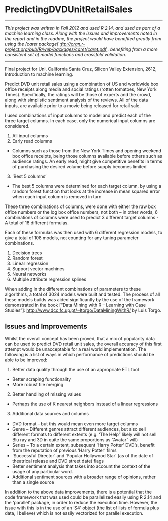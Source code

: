 # PredictingDVDUnitRetailSales

---

_This project was written in Fall 2012 and used R 2.14, and used as part of a machine learning class. Along with the issues and improvements noted in the report and in the readme, the project would have benefited greatly from using the [caret package[ :ftp://cran.r-project.org/pub/R/web/packages/caret/caret.pdf , benefiting from a more consistent set of model functions and crossfold validation._

---

Final project for Uni. California Santa Cruz, Silicon Valley Extension, 2612, Introduction to machine learning.

Predict DVD unit retail sales using a combination of US and worldwide box office receipts along media and social ratings (rotten tomatoes, New York Times). Specifically, the ratings will be those of experts and the crowd, along with simplistic sentiment analysis of the reviews. All of the data inputs, are available prior to a movie being released for retail sale.

I used combinations of input columns to model and predict each of the three target columns. In each case, only the numerical input columns are considered.

1. All input columns
2. Early read columns
 * Columns such as those from the New York Times and opening weekend box office receipts, being those columns available before others such as audience ratings. An early read, might give competitive benefits in terms of purchasing the desired volume before supply becomes limited
3. ‘Best 5 columns’
 * The best 5 columns were determined for each target column, by using a random forest function that looks at the increase in mean squared error when each input column is removed in turn

These three combinations of columns, were done with either the raw box office numbers or the log box office numbers, not both – in other words, 6 combinations of columns were used to predict 3 different target columns - A total of 18 different formulas.

Each of these formulas was then used with 6 different regression models, to give a total of 108 models, not counting for any tuning parameter combinations.

1. Decision trees
2. Random forest
3. Linear regression
4. Support vector machines
5. Neural networks
6. Multiple attribute regression splines

When adding in the different combinations of parameters to these algorithms, a total of 3024 models were built and tested. The process of all these models builds was aided significantly by the use of the framework demonstrated in the book  [“Data Mining with R – Learning with Case Studies”]: http://www.dcc.fc.up.pt/~ltorgo/DataMiningWithR/ by Luis Torgo.

## Issues and Improvements

Whilst the overall concept has been proved, that a mix of popularity data can be used to predict DVD retail unit sales, the overall accuracy of this first attempt would be unacceptable for a real world implementation. The following is a list of ways in which performance of predictions should be able to be improved:

1.	Better data quality through the use of an appropriate ETL tool
  *	Better scraping functionality
  *	More robust file merging
2.	Better handling of missing values
  *	Perhaps the use of K nearest neighbors instead of a linear regressions
3. 	Additional data sources and columns
  *	DVD format – but this would mean even more target columns
  *	Genre – Different genres attract different audiences, but also sell different formats to different extents (e.g. ‘The Help” likely will not sell Blu ray and 3D in quite the same proportions as “Avatar” will)
  *	Series – To a certain extent, subsequent ‘Harry Potter’ DVD’s, benefit from the reputation of previous ‘Harry Potter’ films
  *	‘Successful Director’ and ‘Popular Hollywood Star’ (as of the date of theatrical release and DVD street date) flags 
  *	Better sentiment analysis that takes into account the context of the usage of any particular word.
  *	Additional sentiment sources with a broader range of opinions, rather than a single source

In addition to the above data improvements, there is a potential that the code framework that was used could be parallelized easily using R 2.14 and the ‘parallel’ package, in order to reduce the execution time. However, the issue with this is in the use of an ‘S4’ object (the list of lists of formula plus data, I believe) which is not easily vectorized for parallel execution.
